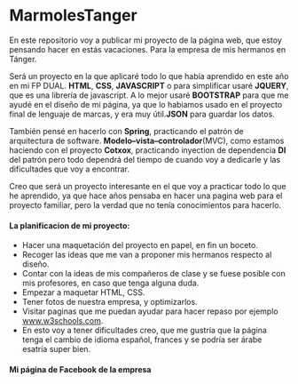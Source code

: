 # MarmolesTanger
En este repositorio voy a publicar mi proyecto de la página web, que estoy pensando hacer en estás vacaciones. Para la empresa de mis hermanos en Tánger. 

Será un proyecto en la que aplicaré todo lo que había aprendido en este año en mi FP DUAL. **HTML**, **CSS**, **JAVASCRIPT** o para simplificar usaré **JQUERY**, que es una librería de javascript. A lo mejor usaré **BOOTSTRAP** para que me ayudé en el diseño de mi página, ya que lo habiamos usado en el proyecto final de lenguaje de marcas, y era muy útil.**JSON** para guardar los datos.  

También pensé en hacerlo con **Spring**, practicando el patrón de arquitectura de software. **Modelo–vista–controlador**(MVC), como estamos haciendo con el proyecto **Cotxox**, practicando inyection de dependencia **DI** del patrón pero todo dependrá del tiempo de cuando voy a dedicarle y las dificultades que voy a encontrar.

Creo que será un proyecto interesante en el que voy a practicar todo lo que he aprendido, ya que hace años pensaba en hacer una pagina web para el proyecto familiar, pero la verdad que no tenía conocimientos para hacerlo.

#### La planificacion de mi proyecto:

* Hacer una maquetación del proyecto en papel, en fin un boceto.
* Recoger las ideas que me van a proponer mis hermanos respecto al diseño.
* Contar con la ideas de mis compañeros de clase y se fuese posible con mis profesores, en caso que tenga alguna duda.
* Empezar a maquetar HTML, CSS.
* Tener fotos de nuestra empresa, y optimizarlos.
* Visitar paginas que me puedan ayudar para hacer repaso por ejemplo www.w3schools.com.
* En esto voy a tener dificultades creo, que me gustría que la página tenga el cambio de idioma español, frances y se podría ser árabe esatría super bien.
#### Mi página de Facebook de la empresa 
